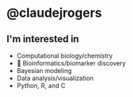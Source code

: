 # @claudejrogers

## I'm interested in
- Computational biology/chemistry
- 🧬 Bioinformatics/biomarker discovery
- Bayesian modeling
- Data analysis/visualization
- Python, R, and C